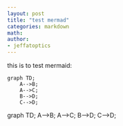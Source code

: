 ```yaml
---
layout: post
title: "test mermad"
categories: markdown
math: 
author:
- jeffatoptics
---
```


this is to test mermaid:

<script src="/assets/js/mermaid.min.js"></script>
```mermaid
graph TD;
    A-->B;
    A-->C;
    B-->D;
    C-->D;
```
<div class="mermaid"> graph TD; A-->B; A-->C; B-->D; C-->D; </div>

<script>
mermaid.init({noteMargin: 10}, ".language-mermaid");
</script>